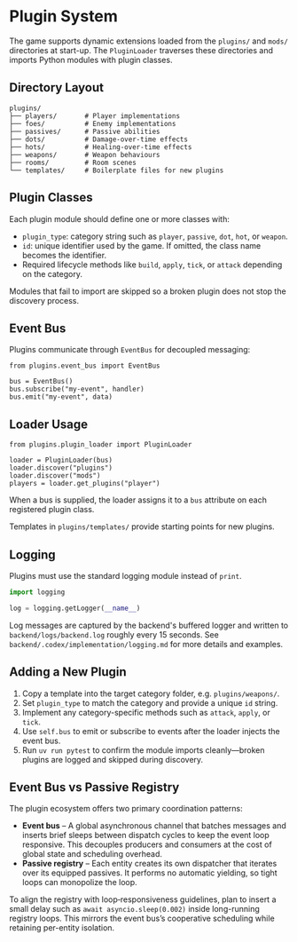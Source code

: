 # Plugin System

The game supports dynamic extensions loaded from the `plugins/` and `mods/`
directories at start-up. The `PluginLoader` traverses these directories and
imports Python modules with plugin classes.

## Directory Layout
```
plugins/
├── players/       # Player implementations
├── foes/          # Enemy implementations
├── passives/      # Passive abilities
├── dots/          # Damage-over-time effects
├── hots/          # Healing-over-time effects
├── weapons/       # Weapon behaviours
├── rooms/         # Room scenes
└── templates/     # Boilerplate files for new plugins
```

## Plugin Classes
Each plugin module should define one or more classes with:

- `plugin_type`: category string such as `player`, `passive`, `dot`, `hot`, or
  `weapon`.
- `id`: unique identifier used by the game. If omitted, the class name becomes
  the identifier.
- Required lifecycle methods like `build`, `apply`, `tick`, or `attack` depending
  on the category.

Modules that fail to import are skipped so a broken plugin does not stop the
discovery process.
 
## Event Bus
Plugins communicate through `EventBus` for decoupled messaging:

```
from plugins.event_bus import EventBus

bus = EventBus()
bus.subscribe("my-event", handler)
bus.emit("my-event", data)
```

## Loader Usage
```
from plugins.plugin_loader import PluginLoader

loader = PluginLoader(bus)
loader.discover("plugins")
loader.discover("mods")
players = loader.get_plugins("player")
```

When a bus is supplied, the loader assigns it to a `bus` attribute on each
registered plugin class.

Templates in `plugins/templates/` provide starting points for new plugins.

## Logging
Plugins must use the standard logging module instead of `print`.

```python
import logging

log = logging.getLogger(__name__)
```

Log messages are captured by the backend's buffered logger and written to `backend/logs/backend.log` roughly every 15 seconds. See `backend/.codex/implementation/logging.md` for more details and examples.

## Adding a New Plugin
1. Copy a template into the target category folder, e.g. `plugins/weapons/`.
2. Set `plugin_type` to match the category and provide a unique `id` string.
3. Implement any category-specific methods such as `attack`, `apply`, or `tick`.
4. Use `self.bus` to emit or subscribe to events after the loader injects the event bus.
5. Run `uv run pytest` to confirm the module imports cleanly—broken plugins are logged and skipped during discovery.

## Event Bus vs Passive Registry

The plugin ecosystem offers two primary coordination patterns:

- **Event bus** – A global asynchronous channel that batches messages and inserts brief sleeps between dispatch cycles to keep the event loop responsive. This decouples producers and consumers at the cost of global state and scheduling overhead.
- **Passive registry** – Each entity creates its own dispatcher that iterates over its equipped passives. It performs no automatic yielding, so tight loops can monopolize the loop.

To align the registry with loop‑responsiveness guidelines, plan to insert a small delay such as `await asyncio.sleep(0.002)` inside long-running registry loops. This mirrors the event bus’s cooperative scheduling while retaining per-entity isolation.
